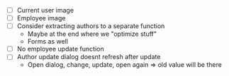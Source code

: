 - [ ] Current user image
- [ ] Employee image
- [ ] Consider extracting authors to a separate function
    - Maybe at the end where we "optimize stuff"
    - Forms as well
- [ ] No employee update function
- [ ] Author update dialog doesnt refresh after update
    - Open dialog, change, update, open again => old value will be there
